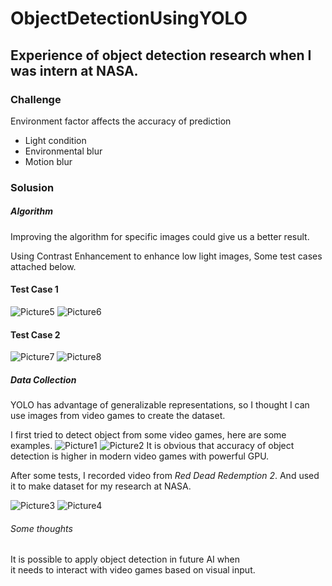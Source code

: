 # ObjectDetectionUsingYOLO
## Experience of object detection research when I was intern at NASA.

### Challenge

Environment factor affects the accuracy of prediction
- Light condition
- Environmental blur
- Motion blur

### Solusion

##### Algorithm

Improving the algorithm for specific images could give us a better result.

Using Contrast Enhancement to enhance low light images, Some test cases attached below.

#### Test Case 1
![Picture5](https://user-images.githubusercontent.com/44939469/92987871-560bf380-f47b-11ea-8f76-1f01e01b8048.jpg)
![Picture6](https://user-images.githubusercontent.com/44939469/92987872-57d5b700-f47b-11ea-966e-0df39de7f1cb.jpg)

#### Test Case 2
![Picture7](https://user-images.githubusercontent.com/44939469/92987873-57d5b700-f47b-11ea-82f4-6ca77d8f9865.jpg)
![Picture8](https://user-images.githubusercontent.com/44939469/92987874-586e4d80-f47b-11ea-9f39-90976aaf149a.jpg)

##### Data Collection

YOLO has advantage of generalizable representations, so I thought I can use images from video games to create the dataset.

I first tried to detect object from some video games, here are some examples.
![Picture1](https://user-images.githubusercontent.com/44939469/92987442-34a90880-f477-11ea-9429-53c99c572a31.png)
![Picture2](https://user-images.githubusercontent.com/44939469/92987443-3672cc00-f477-11ea-972a-e9b1f59ac1c2.png)
It is obvious that accuracy of object detection is higher in modern video games with powerful GPU.

After some tests, I recorded video from *Red Dead Redemption 2*. And used it to make dataset for my research at NASA.

![Picture3](https://user-images.githubusercontent.com/44939469/92987444-37a3f900-f477-11ea-8e3b-9b718d3efbc7.jpg)
![Picture4](https://user-images.githubusercontent.com/44939469/92987445-38d52600-f477-11ea-8930-79dd7b537fa7.jpg)

###### Some thoughts

It is possible to apply object detection in future AI when it needs to interact with video games based on visual input.
